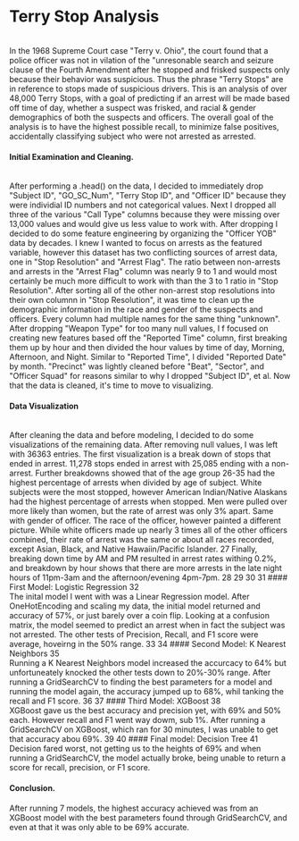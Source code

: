 # Terry Stop Analysis
<br>In the 1968 Supreme Court case "Terry v. Ohio", the court found that a
police officer was not in vilation of the "unresonable search and seizure
clause of the Fourth Amendment after he stopped and frisked suspects
only because their behavior was suspicious. Thus the phrase "Terry
Stops" are in reference to stops made of suspicious drivers.
This is an analysis of over 48,000 Terry Stops, with a goal of predicting if an arrest will be made
based off time of day, whether a suspect was frisked, and racial & gender demographics of both
the suspects and officers.
The overall goal of the analysis is to have the highest possible recall, to minimize false positives,
accidentally classifying subject who were not arrested as arrested.


#### Initial Examination and Cleaning. 
<br> After performing a .head() on the data, I decided to immediately drop "Subject ID", "GO_SC_Num", "Terry Stop ID", and "Officer ID" because they were individial ID numbers and not categorical values. Next I dropped all three of the various "Call Type" columns because they were missing over 13,000 values and would give us less value to work with. After dropping I decided to do some feature engineering by organizing the "Officer YOB" data by decades. I knew I wanted to focus on arrests as the featured variable, however this dataset has two conflicting sources of arrest data, one in "Stop Resolution" and "Arrest Flag". The ratio between non-arrests and arrests in the "Arrest Flag" column was nearly 9 to 1 and would most certainly be much more difficult to work with than the 3 to 1 ratio in "Stop Resolution". After sorting all of the other non-arrest stop resolutions into their own columnn in "Stop Resolution", it was time to clean up the demographic information in the race and gender of the suspects and
officers. Every column had multiple names for the same thing "unknown". After dropping "Weapon Type" for too many null values, I f
focused on creating new features based off the "Reported Time" column, first breaking them up by hour and then divided the hour values by time of day, Morning, Afternoon, and Night. Similar to "Reported Time", I divided "Reported Date" by month. "Precinct" was lightly cleaned before "Beat", "Sector", and "Officer Squad" for reasons similar to why I dropped "Subject ID", et al. Now that the data is cleaned, it's time to move to visualizing. 

#### Data Visualization

<br> After cleaning the data and before modeling, I decided to do some visualizations of the remaining data. After removing null values, I was left with 36363 entries. The first visualization is a break down of stops that ended in arrest. 11,278 stops ended in arrest with 25,085 ending with a non-arrest. Further breakdowns showed that of the age group 26-35 had the highest percentage of arrests when divided by age of subject. White subjects were the most stopped, however American Indian/Native Alaskans had the highest percentage of arrests when stopped. Men were pulled over more likely than women, but the rate of arrest was only 3% apart. Same with gender of officer. The race of the officer, however painted a different picture. While white officers made up nearly 3 times all of the other officers combined, their rate of arrest was the same or about all races recorded, except Asian, Black, and Native Hawaiin/Pacific Islander.
27 Finally, breaking down time by AM and PM resulted in arrest rates withing 0.2%, and breakdown by hour shows that there are more arrests in the late night hours of 11pm-3am and the afternoon/evening 4pm-7pm.
28 29 30
31 #### First Model: Logistic Regression
32 <br> The inital model I went with was a Linear Regression model. After
    OneHotEncoding and scaling my data, the initial model returned and accuracy of
    57%, or just barely over a coin flip. Looking at a confusion matrix, the model
    seemed to predict an arrest when in fact the subject was not arrested. The
    other tests of Precision, Recall, and F1 score were average, hoveirng in the
    50% range.
33
34 #### Second Model: K Nearest Neighbors
35 <br> Running a K Nearest Neighbors model increased the accurcacy to 64% but
    unfortuneately knocked the other tests down to 20%-30% range. After running a
    GridSearchCV to finding the best parameters for a model and running the model
    again, the accuracy jumped up to 68%, whil tanking the recall and F1 score.
36
37 #### Third Model: XGBoost
38 <br> XGBoost gave us the best accuracy and precision yet, with 69% and 50%
    each. However recall and F1 went way dowm, sub 1%. After running a GridSearchCV
    on XGBoost, which ran for 30 minutes, I was unable to get that accuracy abou
    69%.
39
40 #### Final model: Decision Tree
41 <br> Decision fared worst, not getting us to the heights of 69% and when
    running a GridSearchCV, the model actually broke, being unable to return a
    score for recall, precision, or F1 score.


#### Conclusion. 
After running 7 models, the highest accuracy achieved was from an
XGBoost model with the best parameters found through GridSearchCV,
and even at that it was only able to be 69% accurate. 